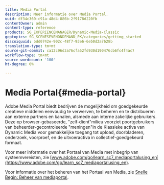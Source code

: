 ```yaml
---
title: Media Portal
description: Meer informatie over Media Portal.
uuid: df34c360-c91a-48d4-886b-2f9178d220fb
contentOwner: admin
content-type: reference
products: SG_EXPERIENCEMANAGER/Dynamic-Media-Classic
geptopics: SG_SCENESEVENONDEMAND_PK/categories/getting_started
discoiquuid: bdd0742e-902c-48f7-93e6-6e50d2a7628b
translation-type: tm+mt
source-git-commit: ca12c96d3a76cfa52fd930d190476cb6fc4f4ac7
workflow-type: tm+mt
source-wordcount: '100'
ht-degree: 0%

---
```



# Media Portal{#media-portal}

Adobe Media Portal biedt bedrijven de mogelijkheid om goedgekeurde creatieve middelen eenvoudig te verwerven, te beheren en te distribueren aan externe partners en kanalen, alsmede aan interne zakelijke gebruikers. Deze op browser-gebaseerde, &quot;zelf-dient&quot;milieu voorziet poortgebruikers van beheerder-gecontroleerde &quot;meningen&quot;in de Klassieke activa van Dynamic Media voor gemakkelijke toegang tot upload, doorbladeren, onderzoek, voorproef, en de uitvoeractiva in collectief-goedgekeurd formaat.

Voor meer informatie over het Portaal van Media met inbegrip van systeemvereisten, zie [www.adobe.com/go/learn_sc7_mediaportalusing_en](https://www.adobe.com/go/learn_sc7_mediaportalusing_en).

Voor informatie over het beheren van het Portaal van Media, zie [Snelle Begin: Beheer van mediaportal](quick-start-media-portal-administration.md#quick_start_media_portal_administration).
